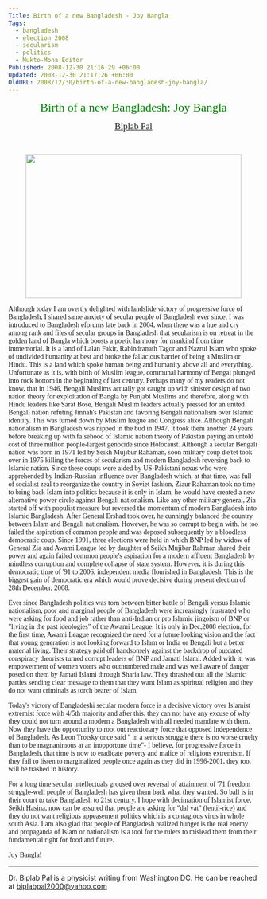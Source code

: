 ```yaml
---
Title: Birth of a new Bangladesh - Joy Bangla
Tags:
  - bangladesh
  - election 2008
  - secularism
  - politics
  - Mukto-Mona Editor
Published: 2008-12-30 21:16:29 +06:00
Updated: 2008-12-30 21:17:26 +06:00
OldURL: 2008/12/30/birth-of-a-new-bangladesh-joy-bangla/
---
```



<p align="center"><font size="5" color="#008000" face="Verdana">Birth of a new Bangladesh: Joy Bangla</font></p>
<p align="center"><font size="4" face="Verdana"><a href="https://muktomona.com/Articles/biplab_pal/index.htm">Biplab Pal</a></font></p>
<p align="center">&nbsp;</p>
<p align="center"><img width="434" src="https://www.huffingtonpost.com/huff-wires/20081229/as-bangladesh-election/images/d447a4e6-3f7f-4266-b098-7f69afdc45ac.jpg" height="289" /></p>
<font face="Verdana">Although today I am overtly delighted with landslide victory of progressive force of Bangladesh, I shared same anxiety of secular people of Bangladesh ever since, I was introduced to Bangladesh eforums late back in 2004, when there was a hue and cry among rank and files of secular groups in Bangladesh that secularism is on retreat in the golden land of Bangla which boosts a poetic harmony for mankind from time immemorial. It is a land of Lalan Fakir, Rabindranath Tagor and Nazrul Islam who spoke of undivided humanity at best and broke the fallacious barrier of being a Muslim or Hindu. This is a land which spoke human being and humanity above all and everything. Unfortunate as it is, with birth of Muslim league, communal harmony of Bengal plunged into rock bottom in the beginning of last century. Perhaps many of my readers do not know, that in 1946, Bengali Muslims actually got caught up with sinister design of two nation theory for exploitation of Bangla by Punjabi Muslims and therefore, along with Hindu leaders like Sarat Bose, Bengali Muslim leaders actually pressed for an united Bengali nation refuting Jinnah's Pakistan and favoring Bengali nationalism over Islamic identity. This was turned down by Muslim league and Congress alike. Although Bengali nationalism in Bangladesh was nipped in the bud in 1947, it took them another 24 years before breaking up with falsehood of Islamic nation theory of Pakistan paying an untold cost of three million people-largest genocide since Holocaust. Although a secular Bengali nation was born in 1971 led by Seikh Mujibur Rahaman, soon military coup d'e'tet took over in 1975 killing the forces of secularism and modern Bangladesh reversing back to Islamic nation. Since these coups were aided by US-Pakistani nexus who were apprehended by Indian-Russian influence over Bangladesh which, at that time, was full of socialist zeal to reorganize the country in Soviet fashion, Ziaur Rahaman took no time to bring back Islam into politics because it is only in Islam, he would have created a new alternative power circle against Bengali nationalism. Like any other military general, Zia started off with populist measure but reversed the momentum of modern Bangladesh into Islamic Bangladesh. After General Ershad took over, he cunningly balanced the country between Islam and Bengali nationalism. However, he was so corrupt to begin with, he too failed the aspiration of common people and was deposed subsequently by a bloodless democratic coup. Since 1991, three elections were held in which BNP led by widow of General Zia and Awami League led by daughter of Seikh Mujibar Rahman shared their power and again failed common people's aspiration for a modern affluent Bangladesh by mindless corruption and complete collapse of state system. However, it is during this democratic time of '91 to 2006, independent media flourished in Bangladesh. This is the biggest gain of democratic era which would prove decisive during present election of 28th December, 2008. </font>

<font face="Verdana">Ever since Bangladesh politics was torn between bitter battle of Bengali versus Islamic nationalism, poor and marginal people of Bangladesh were increasingly frustrated who were asking for food and job rather than anti-Indian or pro Islamic jingoism of BNP or "living in the past ideologies" of the Awami League. It is only in Dec,2008 election, for the first time, Awami League recognized the need for a future looking vision and the fact that young generation is not looking forward to Islam or India or Bengali but a better material living. Their strategy paid off handsomely against the backdrop of outdated conspiracy theorists turned corrupt leaders of BNP and Jamati Islami. Added with it, was empowerment of women voters who outnumbered male and was well aware of danger posed on them by Jamati Islami through Sharia law. They thrashed out all the Islamic parties sending clear message to them that they want Islam as spiritual religion and they do not want criminals as torch bearer of Islam. </font>

<font face="Verdana">Today's victory of Bangladeshi secular modern force is a decisive victory over Islamist extremist force with 4/5th majority and after this, they can not have any excuse of why they could not turn around a modern a Bangladesh with all needed mandate with them. Now they have the opportunity to root out reactionary force that opposed Independence of Bangladesh. As Leon Trotsky once said " in a serious struggle there is no worse cruelty than to be magnanimous at an inopportune time"- I believe, for progressive force in Bangladesh, that time is now to eradicate poverty and malice of religious extremism. If they fail to listen to marginalized people once again as they did in 1996-2001, they too, will be trashed in history. </font>

<font face="Verdana">For a long time secular intellectuals groused over reversal of attainment of '71 freedom struggle-well people of Bangladesh has given them back what they wanted. So ball is in their court to take Bangladesh to 21st century. I hope with decimation of Islamist force, Seikh Hasina, now can be assured that people are asking for "dal vat" (lentil-rice) and they do not want religious appeasement politics which is a contagious virus in whole south Asia. I am also glad that people of Bangladesh realized hunger is the real enemy and propaganda of Islam or nationalism is a tool for the rulers to mislead them from their fundamental right for food and future. </font>

<font face="Verdana">Joy Bangla! </font>

<hr />Dr. Biplab Pal is a physicist writing from Washington DC. He can be reached at <a href="mailto:biplabpal2000@yahoo.com">biplabpal2000@yahoo.com</a>

